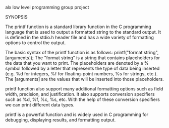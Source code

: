 alx low level programming group project

SYNOPSIS

The printf function is a standard library function in the C programming language that is used to output a formatted string to the standard output. It is defined in the stdio.h header file and has a wide variety of formatting options to control the output.

The basic syntax of the printf function is as follows:
printf("format string", [arguments]);
The "format string" is a string that contains placeholders for the data that you want to print. The placeholders are denoted by a % symbol followed by a letter that represents the type of data being inserted (e.g. %d for integers, %f for floating-point numbers, %s for strings, etc.). The [arguments] are the values that will be inserted into those placeholders.

printf function also support many additional formatting options such as field width, precision, and justification. It also supports conversion specifiers such as %d, %f, %c, %s, etc. With the help of these conversion specifiers we can print different data types.

printf is a powerful function and is widely used in C programming for debugging, displaying results, and formatting output.
